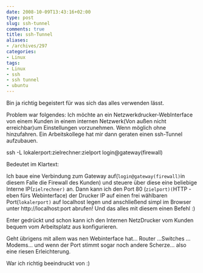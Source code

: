 ```yaml
---
date: 2008-10-09T13:43:16+02:00
type: post
slug: ssh-tunnel
comments: true
title: ssh-Tunnel
aliases:
- /archives/297
categories:
- Linux
tags:
- Linux
- ssh
- ssh tunnel
- ubuntu
---
```


Bin ja richtig begeistert für was sich das alles verwenden lässt.

Problem war folgendes: Ich möchte an ein Netzwerkdrucker-WebInterface von einem Kunden in einem internen Netzwerk(Von außen nicht erreichbar)um Einstellungen vorzunehmen. Wenn möglich ohne hinzufahren. Ein Arbeitskollege hat mir dann geraten einen ssh-Tunnel aufzubauen.

ssh -L lokalerport:zielrechner:zielport login@gateway(firewall)

Bedeutet im Klartext:

Ich baue eine Verbindung zum Gateway auf(`login@gateway(firewall)`in diesem Falle die Firewall des Kunden) und steuere über diese eine beliebige Interne IP(`zielrechner)` an. Dann kann ich den Port 80 (`zielport)(`HTTP - eben fürs Webinterface) der Drucker IP auf einen frei wählbaren Port(`lokalerport)` auf localhost legen und anschließend simpl im Browser unter http://localhost:port abrufen! Und das alles mit diesem einen Befehl :)

Enter gedrückt und schon kann ich den Internen NetzDrucker vom Kunden bequem vom Arbeitsplatz aus konfigurieren.

Geht übrigens mit allem was nen Webinterface hat... Router ...Switches ... Modems... und wenn der Port stimmt sogar noch andere Scherze... also eine riesen Erleichterung.

War ich richtig beeindruckt von :)
